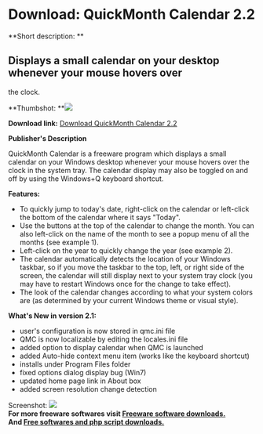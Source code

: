 # Download: QuickMonth Calendar 2.2

**Short description: **

## Displays a small calendar on your desktop whenever your mouse hovers over
the clock.

  
**Thumbshot: **![](http://www.freewarefiles.com/screenshot/quickmonthcal.gif)   
  
**Download link:** [Download QuickMonth Calendar 2.2](http://freesoftwares.boysofts.com/QuickMonth-Calendar_program_34979.html)  
  

**Publisher's Description**  
  

QuickMonth Calendar is a freeware program which displays a small calendar on
your Windows desktop whenever your mouse hovers over the clock in the system
tray. The calendar display may also be toggled on and off by using the
Windows+Q keyboard shortcut.

**Features:**

  * To quickly jump to today's date, right-click on the calendar or left-click the bottom of the calendar where it says "Today". 
  * Use the buttons at the top of the calendar to change the month. You can also left-click on the name of the month to see a popup menu of all the months (see example 1). 
  * Left-click on the year to quickly change the year (see example 2). 
  * The calendar automatically detects the location of your Windows taskbar, so if you move the taskbar to the top, left, or right side of the screen, the calendar will still display next to your system tray clock (you may have to restart Windows once for the change to take effect). 
  * The look of the calendar changes according to what your system colors are (as determined by your current Windows theme or visual style). 

**What's New in version 2.1:**

  * user's configuration is now stored in qmc.ini file 
  * QMC is now localizable by editing the locales.ini file 
  * added option to display calendar when QMC is launched 
  * added Auto-hide context menu item (works like the keyboard shortcut) 
  * installs under Program Files folder 
  * fixed options dialog display bug (Win7) 
  * updated home page link in About box 
  * added screen resolution change detection 

  
  
Screenshot: ![](http://www.freewarefiles.com/screenshot/quickmonthcal.gif)  
**For more freeware softwares visit [Freeware software downloads.](http://freesoftwares.boysofts.com/)**   
**And [Free softwares and php script downloads.](http://www.boysofts.com/)**

